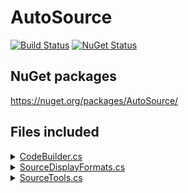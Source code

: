 <!--
GENERATED FILE - DO NOT EDIT
This file was generated by [MarkdownSnippets](https://github.com/SimonCropp/MarkdownSnippets).
Source File: /readme.source.md
To change this file edit the source file and then run MarkdownSnippets.
-->

# AutoSource

[![Build Status](https://img.shields.io/github/actions/workflow/status/distantcam/AutoSource/on-push-run-tests.yml?branch=main)](https://github.com/distantcam/AutoSource/actions/workflows/on-push-run-tests.yml)
[![NuGet Status](https://img.shields.io/nuget/v/AutoSource.svg)](https://www.nuget.org/packages/AutoSource/)

## NuGet packages

https://nuget.org/packages/AutoSource/


## Files included

<details>
<summary><a href="https://github.com/distantcam/AutoSource/blob/main/src/AutoSource/Source/CodeBuilder.cs">CodeBuilder.cs</a></summary>

<!-- snippet: CodeBuilder.cs -->
```cs
using global::Microsoft.CodeAnalysis;
using global::Microsoft.CodeAnalysis.Text;
using global::System.Text;

internal class CodeBuilder
{
    private readonly StringBuilder _stringBuilder = new();
    private int _indent = 0;

    public CodeBuilder AppendLine()
    {
        _stringBuilder.AppendLine();
        return this;
    }
    public CodeBuilder AppendLine(string line)
    {
        _stringBuilder.AppendLine(Indent + line);
        return this;
    }

    public CodeBuilder StartBlock()
    {
        AppendLine("{");
        _indent++;
        return this;
    }
    public CodeBuilder EndBlock()
    {
        _indent--;
        AppendLine("}");
        return this;
    }

    public char IndentChar { get; set; } = '\t';
    public string Indent => new string(IndentChar, _indent);

    public IDisposable StartPartialType(ITypeSymbol type)
    {
        var ns = type.ContainingNamespace.IsGlobalNamespace
                ? null
                : type.ContainingNamespace.ToString();
        var typeKeyword = type.IsRecord
            ? "record"
            : type.IsValueType
                ? "struct"
                : "class";

        if (!string.IsNullOrEmpty(ns))
        {
            AppendLine($"namespace {ns}");
            StartBlock();
        }

        var typeStack = new Stack<string>();
        var containingType = type.ContainingType;
        while (containingType is not null)
        {
            var contTypeKeyword = containingType.IsRecord
                ? "record"
                : containingType.IsValueType
                    ? "struct"
                    : "class";
            var typeName = containingType.ToDisplayString(SymbolDisplayFormat.MinimallyQualifiedFormat);
            typeStack.Push(contTypeKeyword + " " + typeName);
            containingType = containingType.ContainingType;
        }

        var nestedCount = typeStack.Count;
        while (typeStack.Count > 0)
        {
            AppendLine($"partial {typeStack.Pop()}");
            StartBlock();
        }

        AppendLine($"partial {typeKeyword} {type.ToDisplayString(SymbolDisplayFormat.MinimallyQualifiedFormat)}");
        StartBlock();

        return new CloseBlock(this, 1 + nestedCount + (ns != null ? 1 : 0));
    }

    public static implicit operator SourceText(CodeBuilder codeBuilder)
        => SourceText.From(codeBuilder._stringBuilder.ToString(), Encoding.UTF8);

    private readonly struct CloseBlock : IDisposable
    {
        private readonly CodeBuilder _codeBuilder;
        private readonly int _count;
        public CloseBlock(CodeBuilder codeBuilder, int count) { _codeBuilder = codeBuilder; _count = count; }
        public void Dispose() { for (var i = 0; i < _count; i++) _codeBuilder.EndBlock(); }
    }
}
```
<!-- endSnippet -->

</details>

<details>
<summary><a href="https://github.com/distantcam/AutoSource/blob/main/src/AutoSource/Source/SourceDisplayFormats.cs">SourceDisplayFormats.cs</a></summary>

<!-- snippet: SourceDisplayFormats.cs -->
```cs
using global::Microsoft.CodeAnalysis;

internal static class SourceDisplayFormats
{
    public static readonly SymbolDisplayFormat FullyQualifiedParameterFormat = SymbolDisplayFormat.FullyQualifiedFormat
        .WithParameterOptions(
            SymbolDisplayParameterOptions.IncludeName |
            SymbolDisplayParameterOptions.IncludeType |
            SymbolDisplayParameterOptions.IncludeParamsRefOut
        );
}
```
<!-- endSnippet -->

</details>

<details>
<summary><a href="https://github.com/distantcam/AutoSource/blob/main/src/AutoSource/Source/SourceTools.cs">SourceTools.cs</a></summary>

<!-- snippet: SourceTools.cs -->
```cs
using global::Microsoft.CodeAnalysis;
using global::Microsoft.CodeAnalysis.CSharp.Syntax;

internal static class SourceTools
{
    public static bool IsCorrectAttribute(string attributeName, SyntaxNode syntaxNode, CancellationToken cancellationToken)
    {
        if (syntaxNode is not AttributeSyntax attribute) return false;
        var name = attribute.Name switch
        {
            SimpleNameSyntax ins => ins.Identifier.Text,
            QualifiedNameSyntax qns => qns.Right.Identifier.Text,
            _ => null
        };
        return name == attributeName || name == attributeName + "Attribute";
    }

    public static IMethodSymbol? GetMethodFromAttribute(GeneratorSyntaxContext context, CancellationToken cancellationToken)
    {
        var attributeSyntax = (AttributeSyntax)context.Node;
        if (attributeSyntax.Parent?.Parent is not MethodDeclarationSyntax methodNode) return null;
        if (context.SemanticModel.GetDeclaredSymbol(methodNode) is not IMethodSymbol method) return null;
        return method;
    }

    public static ITypeSymbol? GetTypeFromAttribute(GeneratorSyntaxContext context, CancellationToken cancellationToken)
    {
        var attributeSyntax = (AttributeSyntax)context.Node;

        // "attribute.Parent" is "AttributeListSyntax"
        // "attribute.Parent.Parent" is a C# fragment the attributes are applied to
        TypeDeclarationSyntax? typeNode = attributeSyntax.Parent?.Parent switch
        {
            ClassDeclarationSyntax classDeclarationSyntax => classDeclarationSyntax,
            RecordDeclarationSyntax recordDeclarationSyntax => recordDeclarationSyntax,
            StructDeclarationSyntax structDeclarationSyntax => structDeclarationSyntax,
            _ => null
        };

        if (typeNode == null) return null;
        if (context.SemanticModel.GetDeclaredSymbol(typeNode) is not ITypeSymbol type) return null;
        return type;
    }
}
```
<!-- endSnippet -->

</details>

